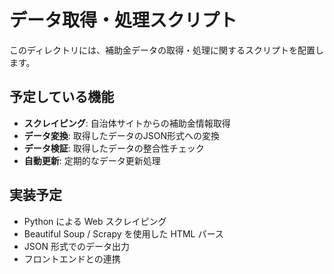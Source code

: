 # データ取得・処理スクリプト

このディレクトリには、補助金データの取得・処理に関するスクリプトを配置します。

## 予定している機能

- **スクレイピング**: 自治体サイトからの補助金情報取得
- **データ変換**: 取得したデータのJSON形式への変換
- **データ検証**: 取得したデータの整合性チェック
- **自動更新**: 定期的なデータ更新処理

## 実装予定

- Python による Web スクレイピング
- Beautiful Soup / Scrapy を使用した HTML パース
- JSON 形式でのデータ出力
- フロントエンドとの連携